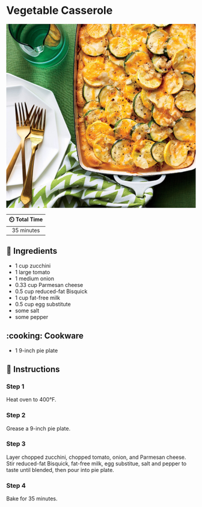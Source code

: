 # Vegetable Casserole

![Vegetable Casserole](../assets/images/vegetable-casserole.jpg)

| :timer_clock: Total Time |
|:-----------------------: |
| 35 minutes |

## :salt: Ingredients

- 1 cup zucchini
- 1 large tomato
- 1 medium onion
- 0.33 cup Parmesan cheese
- 0.5 cup reduced-fat Bisquick
- 1 cup fat-free milk
- 0.5 cup egg substitute
- some salt
- some pepper

## :cooking: Cookware

- 1 9-inch pie plate

## :pencil: Instructions

### Step 1

Heat oven to 400°F.

### Step 2

Grease a 9-inch pie plate.

### Step 3

Layer chopped zucchini, chopped tomato, onion, and Parmesan cheese. Stir reduced-fat Bisquick, fat-free milk, egg
substitue, salt and pepper to taste until blended, then pour into pie plate.

### Step 4

Bake for 35 minutes.
